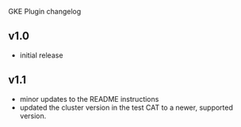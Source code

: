 GKE Plugin changelog

v1.0
-----
- initial release

v1.1
-----
- minor updates to the README instructions
- updated the cluster version in the test CAT to a newer, supported version.